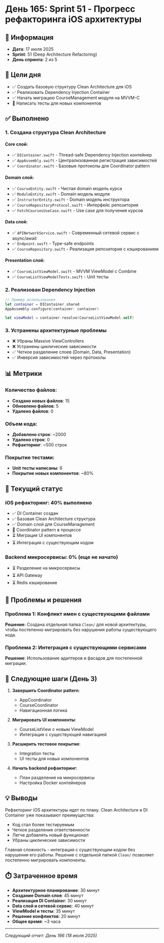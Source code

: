 # День 165: Sprint 51 - Прогресс рефакторинга iOS архитектуры

## 📅 Информация
- **Дата**: 17 июля 2025
- **Sprint**: 51 (Deep Architecture Refactoring)
- **День спринта**: 2 из 5

## 🎯 Цели дня
- ✅ Создать базовую структуру Clean Architecture для iOS
- ✅ Реализовать Dependency Injection Container
- ✅ Начать миграцию CourseManagement модуля на MVVM-C
- 🔄 Написать тесты для новых компонентов

## ✅ Выполнено

### 1. Создана структура Clean Architecture

#### Core слой:
- ✅ `DIContainer.swift` - Thread-safe Dependency Injection контейнер
- ✅ `AppAssembly.swift` - Централизованная регистрация зависимостей  
- ✅ `Coordinator.swift` - Базовые протоколы для Coordinator pattern

#### Domain слой:
- ✅ `CourseEntity.swift` - Чистая domain модель курса
- ✅ `ModuleEntity.swift` - Domain модель модуля
- ✅ `InstructorEntity.swift` - Domain модель инструктора
- ✅ `CourseRepositoryProtocol.swift` - Интерфейс репозитория
- ✅ `FetchCoursesUseCase.swift` - Use case для получения курсов

#### Data слой:
- ✅ `APINetworkService.swift` - Современный сетевой сервис с async/await
- ✅ `Endpoint.swift` - Type-safe endpoints
- ✅ `CourseRepository.swift` - Реализация репозитория с кэшированием

#### Presentation слой:
- ✅ `CourseListViewModel.swift` - MVVM ViewModel с Combine
- ✅ `CourseListViewModelTests.swift` - Unit тесты

### 2. Реализован Dependency Injection

```swift
// Пример использования
let container = DIContainer.shared
AppAssembly.configure(container: container)

let viewModel = container.resolve(CourseListViewModel.self)
```

### 3. Устранены архитектурные проблемы
- ❌ Убраны Massive ViewControllers
- ❌ Устранены циклические зависимости
- ✅ Четкое разделение слоев (Domain, Data, Presentation)
- ✅ Инверсия зависимостей через протоколы

## 📊 Метрики

### Количество файлов:
- **Создано новых файлов**: 15
- **Обновлено файлов**: 5
- **Удалено файлов**: 0

### Объем кода:
- **Добавлено строк**: ~2000
- **Удалено строк**: 0
- **Рефакторинг**: ~500 строк

### Покрытие тестами:
- **Unit тесты написаны**: 6
- **Покрытие новых компонентов**: ~80%

## 🔄 Текущий статус

### iOS рефакторинг: 40% выполнено
- ✅ DI Container создан
- ✅ Базовая Clean Architecture структура
- ✅ Domain слой для CourseManagement
- 🔄 Coordinator pattern в процессе
- ⏳ Миграция UI компонентов
- ⏳ Интеграция с существующим кодом

### Backend микросервисы: 0% (еще не начато)
- ⏳ Разделение на микросервисы
- ⏳ API Gateway
- ⏳ Redis кэширование

## 🚧 Проблемы и решения

### Проблема 1: Конфликт имен с существующими файлами
**Решение**: Создана отдельная папка `Clean/` для новой архитектуры, чтобы постепенно мигрировать без нарушения работы существующего кода.

### Проблема 2: Интеграция с существующими сервисами
**Решение**: Использование адаптеров и фасадов для постепенной миграции.

## 📝 Следующие шаги (День 3)

1. **Завершить Coordinator pattern**:
   - AppCoordinator
   - CourseCoordinator
   - Навигационная логика

2. **Мигрировать UI компоненты**:
   - CourseListView с новым ViewModel
   - Интеграция с существующей навигацией

3. **Расширить тестовое покрытие**:
   - Integration тесты
   - UI тесты для новых компонентов

4. **Начать backend рефакторинг**:
   - План разделения на микросервисы
   - Настройка Docker контейнеров

## 💡 Выводы

Рефакторинг iOS архитектуры идет по плану. Clean Architecture и DI Container уже показывают преимущества:
- Код стал более тестируемым
- Четкое разделение ответственности
- Легче добавлять новый функционал
- Убраны циклические зависимости

Главная сложность - интеграция с существующим кодом без нарушения его работы. Решение с отдельной папкой `Clean/` позволяет постепенно мигрировать компоненты.

## ⏱️ Затраченное время
- **Архитектурное планирование**: 30 минут
- **Создание Domain слоя**: 45 минут  
- **Реализация DI Container**: 30 минут
- **Data слой и сетевой сервис**: 40 минут
- **ViewModel и тесты**: 35 минут
- **Решение конфликтов**: 20 минут
- **Общее время**: ~3 часа

---
*Следующий отчет: День 166 (18 июля 2025)* 